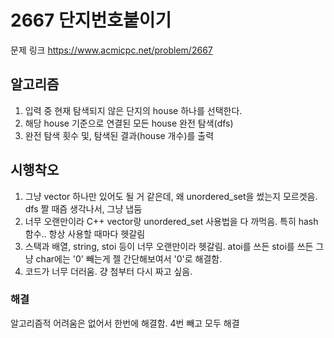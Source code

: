 # 2667 단지번호붙이기 
문제 링크 https://www.acmicpc.net/problem/2667

## 알고리즘
1. 입력 중 현재 탐색되지 않은 단지의 house 하나를 선택한다.
2. 해당 house 기준으로 연결된 모든 house 완전 탐색(dfs)
3. 완전 탐색 횟수 및, 탐색된 결과(house 개수)를 출력

## 시행착오
1. 그냥 vector 하나만 있어도 될 거 같은데, 왜 unordered_set을 썼는지 모르겟음. dfs 짤 때즘 생각나서, 그냥 냅둠
2. 너무 오랜만이라 C++ vector랑 unordered_set 사용법을 다 까먹음. 특히 hash 함수.. 항상 사용할 때마다 헷갈림
3. 스택과 배열, string, stoi 등이 너무 오랜만이라 헷갈림. atoi를 쓰든 stoi를 쓰든 그냥 char에는 '0' 빼는게 젤 간단해보여서 '0'로 해결함.
4. 코드가 너무 더러움. 걍 첨부터 다시 짜고 싶음.

### 해결
알고리즘적 어려움은 없어서 한번에 해결함.
4번 빼고 모두 해결